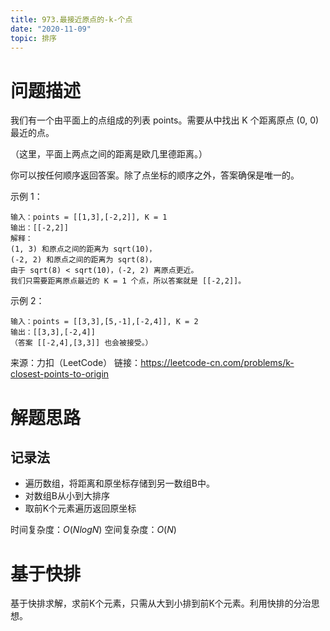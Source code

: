 ```yaml
---
title: 973.最接近原点的-k-个点
date: "2020-11-09"
topic: 排序
---
```


# 问题描述

我们有一个由平面上的点组成的列表 points。需要从中找出 K 个距离原点 (0, 0) 最近的点。

（这里，平面上两点之间的距离是欧几里德距离。）

你可以按任何顺序返回答案。除了点坐标的顺序之外，答案确保是唯一的。

示例 1：
```
输入：points = [[1,3],[-2,2]], K = 1
输出：[[-2,2]]
解释： 
(1, 3) 和原点之间的距离为 sqrt(10)，
(-2, 2) 和原点之间的距离为 sqrt(8)，
由于 sqrt(8) < sqrt(10)，(-2, 2) 离原点更近。
我们只需要距离原点最近的 K = 1 个点，所以答案就是 [[-2,2]]。
```

示例 2：
```
输入：points = [[3,3],[5,-1],[-2,4]], K = 2
输出：[[3,3],[-2,4]]
（答案 [[-2,4],[3,3]] 也会被接受。）
```

来源：力扣（LeetCode）
链接：https://leetcode-cn.com/problems/k-closest-points-to-origin


# 解题思路

## 记录法

- 遍历数组，将距离和原坐标存储到另一数组B中。
- 对数组B从小到大排序
- 取前K个元素遍历返回原坐标

时间复杂度：$O(NlogN)$
空间复杂度：$O(N)$


# 基于快排

基于快排求解，求前K个元素，只需从大到小排到前K个元素。利用快排的分治思想。
